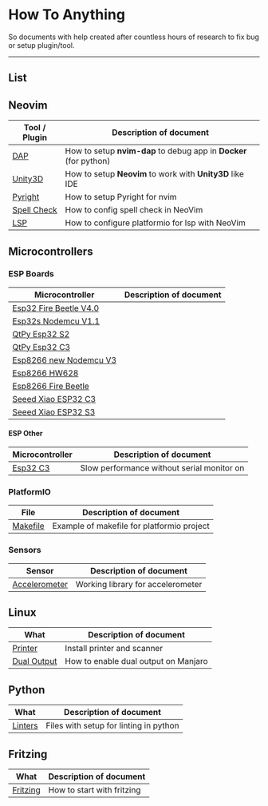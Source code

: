 # How To Anything

So documents with help created after countless hours of research to fix bug or
setup plugin/tool.

---

## List

## Neovim

| Tool / Plugin                                | Description of document                                           |
| -------------------------------------------- | ----------------------------------------------------------------- |
| [DAP](./neovim/dap/README.md)                | How to setup **nvim-dap** to debug app in **Docker** (for python) |
| [Unity3D](./neovim/unity3d/README.md)        | How to setup **Neovim** to work with **Unity3D** like IDE         |
| [Pyright](./neovim/lsp/pyright/README.md)    | How to setup Pyright for nvim                                     |
| [Spell Check](./neovim/spellcheck/README.md) | How to config spell check in NeoVim                               |
| [LSP](./neovim/lsp/platformio/README.md)     | How to configure platformio for lsp with NeoVim                   |

## Microcontrollers

### ESP Boards

| Microcontroller                                                                   | Description of document |
| --------------------------------------------------------------------------------- | ----------------------- |
| [Esp32 Fire Beetle V4.0](./microcontrollers/esp/boards/esp32_fire_beetle/README.md)      |                         |
| [Esp32s Nodemcu V1.1](./microcontrollers/esp/boards/esp32s_nodemcu_v1.1/README.md)       |                         |
| [QtPy Esp32 S2](./microcontrollers/esp/boards/qtpy_esp32_s2/README.md)                   |                         |
| [QtPy Esp32 C3](./microcontrollers/esp/boards/qtpy_esp32_c3/README.md)                   |                         |
| [Esp8266 new Nodemcu V3](./microcontrollers/esp/boards/esp8266_new_nodemcu_v3/README.md) |                         |
| [Esp8266 HW628](./microcontrollers/esp/boards/esp8266_hw628/README.md)                   |                         |
| [Esp8266 Fire Beetle](.//microcontrollers/esp/boards/esp8266_fire_beetle/README.md)      |                         |
| [Seeed Xiao ESP32 C3](./microcontrollers/esp/boards/seeed_xiao_esp32c3/README.md)        |                         |
| [Seeed Xiao ESP32 S3](./microcontrollers/esp/boards/seeed_xiao_esp32s3/README.md)        |                         |

#### ESP Other

| Microcontroller                                                | Description of document                    |
| -------------------------------------------------------------- | ------------------------------------------ |
| [Esp32 C3](./microcontrollers/esp/problems/esp32_c3/README.md) | Slow performance without serial monitor on |

### PlatformIO

| File                                                     | Description of document                    |
| -------------------------------------------------------- | ------------------------------------------ |
| [Makefile](microcontrollers/platformio/Makefile.example) | Example of makefile for platformio project |

### Sensors

| Sensor                                                                            | Description of document           |
| --------------------------------------------------------------------------------- | --------------------------------- |
| [Accelerometer](microcontrollers/sensors/accelerometers/keyes_MMA8452Q/README.md) | Working library for accelerometer |

## Linux

| What                                              | Description of document              |
| ------------------------------------------------- | ------------------------------------ |
| [Printer](linux/manjaro/printer/README.md)        | Install printer and scanner          |
| [Dual Output](linux/manjaro/dual_output/README.md) | How to enable dual output on Manjaro |

## Python

| What                                | Description of document                |
| ----------------------------------- | -------------------------------------- |
| [Linters](python/linters/README.md) | Files with setup for linting in python |
## Fritzing

| What                             | Description of document    |
| -------------------------------- | -------------------------- |
| [Fritzing](./fritzing/README.md) | How to start with fritzing |
